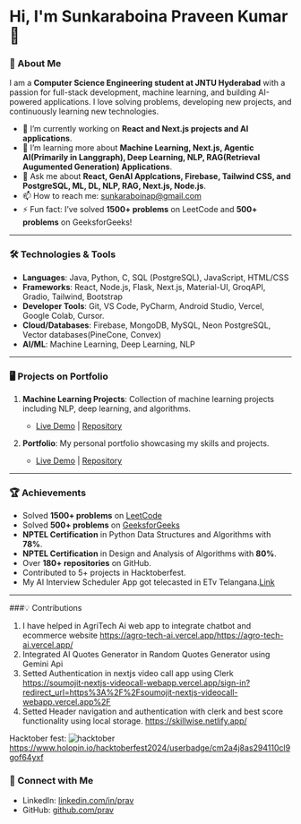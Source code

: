 # Hi, I'm Sunkaraboina Praveen Kumar 👋

### 🌟 About Me

I am a **Computer Science Engineering student at JNTU Hyderabad** with a passion for full-stack development, machine learning, and building AI-powered applications. I love solving problems, developing new projects, and continuously learning new technologies.

- 🔭 I’m currently working on **React and Next.js projects and AI applications**.
- 🌱 I’m learning more about **Machine Learning, Next.js, Agentic AI(Primarily in Langgraph), Deep Learning, NLP, RAG(Retrieval Augumented Generation) Applications**.
- 💬 Ask me about **React, GenAI Applcations, Firebase, Tailwind CSS, and PostgreSQL, ML, DL, NLP, RAG, Next.js, Node.js**.
- 📫 How to reach me: [sunkaraboinap@gmail.com](mailto:sunkaraboinap@gmail.com)
- ⚡ Fun fact: I’ve solved **1500+ problems** on LeetCode and **500+ problems** on GeeksforGeeks!

---

### 🛠️ Technologies & Tools

- **Languages**: Java, Python, C, SQL (PostgreSQL), JavaScript, HTML/CSS
- **Frameworks**: React, Node.js, Flask, Next.js, Material-UI, GroqAPI, Gradio, Tailwind, Bootstrap
- **Developer Tools**: Git, VS Code, PyCharm, Android Studio, Vercel, Google Colab, Cursor.
- **Cloud/Databases**: Firebase, MongoDB, MySQL, Neon PostgreSQL, Vector databases(PineCone, Convex)
- **AI/ML**: Machine Learning, Deep Learning, NLP

---

### 🖥️ Projects on Portfolio

1. **Machine Learning Projects**: Collection of machine learning projects including NLP, deep learning, and algorithms.
   - [Live Demo](https://ml-projects-six.vercel.app/) | [Repository](https://github.com/SunkaraboinaPraveenKumar/Machine_Learning_Projects)

2. **Portfolio**: My personal portfolio showcasing my skills and projects.
   - [Live Demo](https://praveen-portfolio-sigma.vercel.app/) | [Repository](https://github.com/SunkaraboinaPraveenKumar/Praveen_Portfolio)

---

### 🏆 Achievements

- Solved **1500+ problems** on [LeetCode](https://leetcode.com/u/Sunkaraboina_Praveen_Kumar/)
- Solved **500+ problems** on [GeeksforGeeks](https://geeksforgeeks.org/user/sunkara1i49/)
- **NPTEL Certification** in Python Data Structures and Algorithms with **78%**.
- **NPTEL Certification** in Design and Analysis of Algorithms with **80%**.
- Over **180+ repositories** on GitHub.
- Contributed to 5+ projects in Hacktoberfest.
- My AI Interview Scheduler App got telecasted in ETv Telangana.[Link](https://ai-interview-platform-prav-vapi.vercel.app/)

---

###💡 Contributions
1. I have helped in AgriTech Ai web app to integrate chatbot and ecommerce website
https://agro-tech-ai.vercel.app/https://agro-tech-ai.vercel.app/
2. Integrated AI Quotes Generator in Random Quotes Generator using Gemini Api
3. Setted Authentication in nextjs video call app using Clerk
https://soumojit-nextjs-videocall-webapp.vercel.app/sign-in?redirect_url=https%3A%2F%2Fsoumojit-nextjs-videocall-webapp.vercel.app%2F
4. Setted Header navigation and authentication with clerk and best score functionality using local storage.
https://skillwise.netlify.app/

Hacktober fest:
![hacktober](https://github.com/user-attachments/assets/6a54305b-50d0-45b9-bfa3-d329fed11bf1)
https://www.holopin.io/hacktoberfest2024/userbadge/cm2a4j8as294110cl9gof64yxf


### 🔗 Connect with Me

- LinkedIn: [linkedin.com/in/prav](https://www.linkedin.com/in/prav)
- GitHub: [github.com/prav](https://github.com/SunkaraboinaPraveenKumar)



